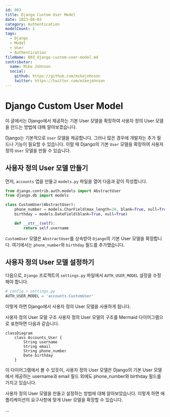 ```yaml
---
id: 003
title: Django Custom User Model
date: 2023-06-03
category: Authentication
modelCount: 1
tags:
  - Django
  - Model
  - User
  - Authentication
fileName: 003_django-custom-user-model.md
contributor:
  name: Mike Johnson
  social:
    github: https://github.com/mikejohnson
    twitter: https://twitter.com/mikejohnson
---
```


# Django Custom User Model

이 글에서는 Django에서 제공하는 기본 User 모델을 확장하여 사용자 정의 User 모델을 만드는 방법에 대해 알아보겠습니다.

Django는 기본적으로 `User` 모델을 제공합니다. 그러나 많은 경우에 개발자는 추가 필드나 기능이 필요할 수 있습니다. 이럴 때 Django의 기본 `User` 모델을 확장하여 사용자 정의 `User` 모델을 만들 수 있습니다.

## 사용자 정의 User 모델 만들기

먼저, `accounts` 앱을 만들고 `models.py` 파일을 열어 다음과 같이 작성합니다.

```python
from django.contrib.auth.models import AbstractUser
from django.db import models

class CustomUser(AbstractUser):
    phone_number = models.CharField(max_length=20, blank=True, null=True)
    birthday = models.DateField(blank=True, null=True)

    def __str__(self):
        return self.username

```

`CustomUser` 모델은 `AbstractUser`를 상속받아 `Django`의 기본 User 모델을 확장합니다. 여기에서는 `phone_number`와 `birthday` 필드를 추가했습니다.

## 사용자 정의 User 모델 설정하기

다음으로, `Django` 프로젝트의 `settings.py` 파일에서 `AUTH_USER_MODEL` 설정을 수정해야 합니다.

```python
# config > settings.py
AUTH_USER_MODEL = 'accounts.CustomUser'
```

이렇게 하면 Django에서 사용자 정의 User 모델을 사용하게 됩니다.

사용자 정의 User 모델 구조
사용자 정의 User 모델의 구조를 Mermaid 다이어그램으로 표현하면 다음과 같습니다.

```mermaid
classDiagram
    class Accounts_User {
        String username
        String email
        String phone_number
        Date birthday
    }

```

이 다이어그램에서 볼 수 있듯이, 사용자 정의 User 모델은 Django의 기본 User 모델에서 제공하는 username과 email 필드 외에도 phone_number와 birthday 필드를 가지고 있습니다.

사용자 정의 User 모델을 만들고 설정하는 방법에 대해 알아보았습니다. 이렇게 하면 애플리케이션의 요구사항에 맞게 User 모델을 확장할 수 있습니다.

...
